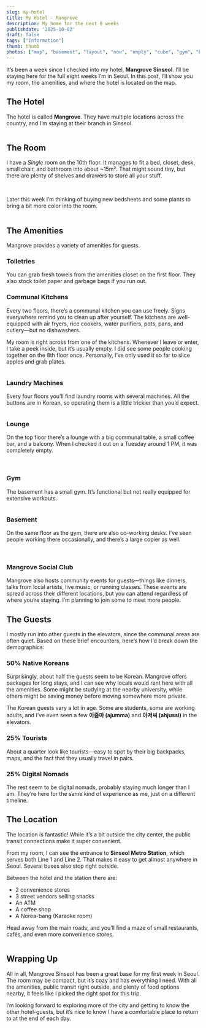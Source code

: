 ```yaml
---
slug: my-hotel
title: My Hotel - Mangrove
description: My home for the next 8 weeks
publishdate: '2025-10-02'
draft: false
tags: ["Information"]
thumb: thumb
photos: ["map", "basement", "layout", "now", "empty", "cube", "gym", "bathroom", "laundry", "view", "lounge", "kitchen"]
---
```


It’s been a week since I checked into my hotel, **Mangrove Sinseol**. I’ll be staying here for the full eight weeks I’m in Seoul. In this post, I’ll show you my room, the amenities, and where the hotel is located on the map.  

## The Hotel
The hotel is called **Mangrove**. They have multiple locations across the country, and I’m staying at their branch in Sinseol.  

<Img hotel>  

## The Room
I have a *Single* room on the 10th floor. It manages to fit a bed, closet, desk, small chair, and bathroom into about ~15m². That might sound tiny, but there are plenty of shelves and drawers to store all your stuff.  

<Img layout desc="Rendered layout of my room">  
<Img empty desc="A bit dull when it’s empty">  
<Img bathroom desc="The bathroom">  

Later this week I’m thinking of buying new bedsheets and some plants to bring a bit more color into the room.  

<Img now desc="My room now">  

## The Amenities
Mangrove provides a variety of amenities for guests.  

### Toiletries
You can grab fresh towels from the amenities closet on the first floor. They also stock toilet paper and garbage bags if you run out.  

### Communal Kitchens
Every two floors, there’s a communal kitchen you can use freely. Signs everywhere remind you to clean up after yourself. The kitchens are well-equipped with air fryers, rice cookers, water purifiers, pots, pans, and cutlery—but no dishwashers.  

My room is right across from one of the kitchens. Whenever I leave or enter, I take a peek inside, but it’s usually empty. I did see some people cooking together on the 8th floor once. Personally, I’ve only used it so far to slice apples and grab plates.  

<Img kitchen>  

### Laundry Machines
Every four floors you’ll find laundry rooms with several machines. All the buttons are in Korean, so operating them is a little trickier than you’d expect.  

<Img laundry>  

### Lounge
On the top floor there’s a lounge with a big communal table, a small coffee bar, and a balcony. When I checked it out on a Tuesday around 1 PM, it was completely empty.  

<Img lounge desc="There is more seating around the corner">  
<Img view desc="They took this angle, because there isn't much to see when you pan to the right">  

### Gym
The basement has a small gym. It’s functional but not really equipped for extensive workouts.  

<Img gym>  

### Basement
On the same floor as the gym, there are also co-working desks. I’ve seen people working there occasionally, and there’s a large copier as well.  

<Img basement desc="More co-working desks">  
<Img cube desc="A soundproof cubicle you can reserve">  

### Mangrove Social Club
Mangrove also hosts community events for guests—things like dinners, talks from local artists, live music, or running classes. These events are spread across their different locations, but you can attend regardless of where you’re staying. I’m planning to join some to meet more people.  

## The Guests
I mostly run into other guests in the elevators, since the communal areas are often quiet. Based on these brief encounters, here’s how I’d break down the demographics:  

### 50% Native Koreans
Surprisingly, about half the guests seem to be Korean. Mangrove offers packages for long stays, and I can see why locals would rent here with all the amenities. Some might be studying at the nearby university, while others might be saving money before moving somewhere more private.  

The Korean guests vary a lot in age. Some are students, some are working adults, and I’ve even seen a few **아줌마 (ajumma)** and **아저씨 (ahjussi)** in the elevators.  

### 25% Tourists
About a quarter look like tourists—easy to spot by their big backpacks, maps, and the fact that they usually travel in pairs.  

### 25% Digital Nomads
The rest seem to be digital nomads, probably staying much longer than I am. They’re here for the same kind of experience as me, just on a different timeline.  

## The Location
The location is fantastic! While it’s a bit outside the city center, the public transit connections make it super convenient.  

From my room, I can see the entrance to **Sinseol Metro Station**, which serves both Line 1 and Line 2. That makes it easy to get almost anywhere in Seoul. Several buses also stop right outside.  

Between the hotel and the station there are:  
- 2 convenience stores  
- 3 street vendors selling snacks  
- An ATM  
- A coffee shop 
- A Norea-bang (Karaoke room) 

Head away from the main roads, and you’ll find a maze of small restaurants, cafés, and even more convenience stores.  

<Img map>


## Wrapping Up
All in all, Mangrove Sinseol has been a great base for my first week in Seoul. The room may be compact, but it’s cozy and has everything I need. With all the amenities, public transit right outside, and plenty of food options nearby, it feels like I picked the right spot for this trip.  

I’m looking forward to exploring more of the city and getting to know the other hotel-guests, but it’s nice to know I have a comfortable place to return to at the end of each day.  
